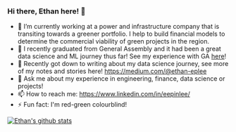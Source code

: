### Hi there, Ethan here! 👋

- 🔭 I’m currently working at a power and infrastructure company that is transiting towards a greener portfolio. I help to build financial models to determine the commercial viability of green projects in the region.
- 🌱 I recently graduated from General Assembly and it had been a great data science and ML journey thus far! See my experience with GA [here](https://medium.com/@ethan-eplee/reflecting-on-my-ga-data-science-experience-1761e7d4edd5)! 
- 🤔 Recently got down to writing about my data science journey, see more of my notes and stories here! https://medium.com/@ethan-eplee
- 💬 Ask me about my experience in engineering, finance, data science or projects!
- 📫 How to reach me: https://www.linkedin.com/in/eepinlee/
- ⚡ Fun fact: I'm red-green colourblind!

[![Ethan's github stats](https://github-readme-stats.vercel.app/api?username=ethan-eplee&count_private=true&show_icons=true&theme=radical&hide_rank=false)](https://github.com/anuraghazra/github-readme-stats)
